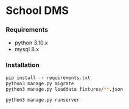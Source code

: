 # School DMS

### Requirements
- python 3.10.x
- mysql 8.x

### Installation
```bash
pip install -r requirements.txt
python3 manage.py migrate
python3 manage.py loaddata fixtures/**.json
```

```bash
python3 manage.py runserver
```